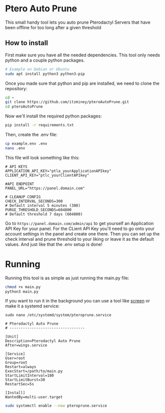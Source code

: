 # Ptero Auto Prune
This small handy tool lets you auto prune Pterodactyl Servers that have been offline for too long after a given threshold

## How to install
First make sure you have all the needed dependencies.
This tool only needs python and a couple python packages.
```sh
# Example on Debian or Ubuntu
sudo apt install python3 python3-pip
```

Once you made sure that python and pip are installed, we need to clone the repository:
```sh
cd ~
git clone https://github.com/itzminey/pteroAutoPrune.git
cd pteroAutoPrune
```

Now we'll install the required python packages:
```sh
pip install -r requirements.txt
```

Then, create the .env file:
```sh
cp example.env .env
nano .env
```

This file will look something like this:
```env
# API KEYS
APPLICATION_API_KEY="ptla_yourApplicationAPIkey"
CLIENT_API_KEY="ptlc_yourClientAPIkey"

#API ENDPOINT
PANEL_URL="https://panel.domain.com"

# CLEANUP CONFIG
CHECK_INTERVAL_SECONDS=300
# Default interval 5 minutes (300)
PURGE_THRESHOLD_SECONDS=604800
# Default threshold 7 days (604800)
```
Go to `https://panel.domain.com/admin/api` to get yourself an Application API Key for your panel.
For the CLient API Key you'll need to go onto your account settings in the panel and create one there.
Then you can set up the check interval and prune threshold to your liking or leave it as the default values.
And just like that the .env setup is done!

# Running
Running this tool is as simple as just running the main.py file:
```sh
chmod +x main.py
python3 main.py
```

If you want to run it in the background you can use a tool like [screen](https://linuxize.com/post/how-to-use-linux-screen/) or make it a systemd service:
```
sudo nano /etc/systemd/system/pteroprune.service
```

```service
# Pterodactyl Auto Prune
# ----------------------------------

[Unit]
Description=Pterodactyl Auto Prune
After=wings.service

[Service]
User=root
Group=root
Restart=always
ExecStart=/path/to/main.py
StartLimitInterval=180
StartLimitBurst=30
RestartSec=5s

[Install]
WantedBy=multi-user.target
```

```sh
sudo systemctl enable --now pteroprune.service
```

